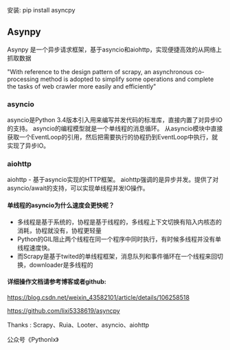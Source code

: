 安装: pip install asyncpy

## Asynpy


Asynpy 是一个异步请求框架，基于asyncio和aiohttp，实现便捷高效的从网络上抓取数据

"With reference to the design pattern of scrapy, an asynchronous co-processing method is adopted to simplify some operations and complete the tasks of web crawler more easily and efficiently"



### asyncio
asyncio是Python 3.4版本引入用来编写并发代码的标准库，直接内置了对异步IO的支持。
asyncio的编程模型就是一个单线程的消息循环。
从asyncio模块中直接获取一个EventLoop的引用，然后把需要执行的协程扔到EventLoop中执行，就实现了异步IO。
 
 

### aiohttp
aiohttp - 基于asyncio实现的HTTP框架。
aiohttp强调的是异步并发。提供了对asyncio/await的支持，可以实现单线程并发IO操作。







#### 单线程的asyncio为什么速度会更快呢？
- 多线程是基于系统的，协程是基于线程的，多线程上下文切换有陷入内核态的消耗，协程就没有，协程更轻量
- Python的GIL阻止两个线程在同一个程序中同时执行，有时候多线程并没有单线程速度快。
- 而Scrapy是基于twited的单线程框架，消息队列和事件循环在一个线程来回切换，downloader是多线程的



#### 详细操作文档请参考博客或者github:

https://blog.csdn.net/weixin_43582101/article/details/106258518

https://github.com/lixi5338619/asyncpy


Thanks : Scrapy、Ruia、Looter、asyncio、aiohttp


公众号《Pythonlx》